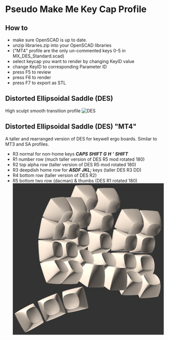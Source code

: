 # Pseudo Make Me Key Cap Profile

## How to
* make sure OpenSCAD is up to date.
* unzip libraries.zip into your OpenSCAD libraries
* ("MT4" profile are the only un-commented keys 0-5 in MX_DES_Standard.scad)
* select keycap you want to render by changing KeyID value
* change KeyID to corresponding Parameter ID
* press F5 to review
* press F6 to render
* press F7 to export as STL

## Distorted Ellipsoidal Saddle (DES)
High sculpt smooth transition profile
![DES](Photo/R1-R5.png)

## Distorted Ellipsoidal Saddle (DES) "MT4"
A taller and rearranged version of DES for keywell ergo boards. Similar to MT3 and SA profiles.
* R3 normal for non-home keys ***CAPS*** ***SHIFT*** ***G*** ***H*** ***'*** ***SHIFT***
* R1 number row (much taller version of DES R5 mod rotated 180)
* R2 top alpha row (taller version of DES R5 mod rotated 180)
* R3 deepdish home row for ***ASDF JKL;*** keys (taller DES R3 DD)
* R4 bottom row (taller version of DES R2)
* R5 bottom two row (dacman) & thumbs (DES R1 rotated 180)
![MT4](Photo/compactyl.png)

